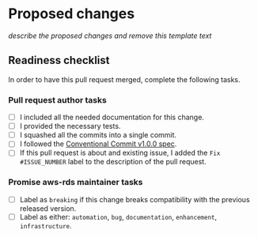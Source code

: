 # Proposed changes

_describe the proposed changes and remove this template text_

## Readiness checklist

In order to have this pull request merged, complete the following tasks.

### Pull request author tasks

- [ ] I included all the needed documentation for this change.
- [ ] I provided the necessary tests.
- [ ] I squashed all the commits into a single commit.
- [ ] I followed the [Conventional Commit v1.0.0 spec](https://www.conventionalcommits.org/en/v1.0.0/).
- [ ] If this pull request is about and existing issue,
  I added the `Fix #ISSUE_NUMBER` label to the description of the pull request.

### Promise aws-rds maintainer tasks

- [ ] Label as `breaking` if this change breaks compatibility with the previous released version.
- [ ] Label as either: `automation`, `bug`, `documentation`, `enhancement`, `infrastructure`.